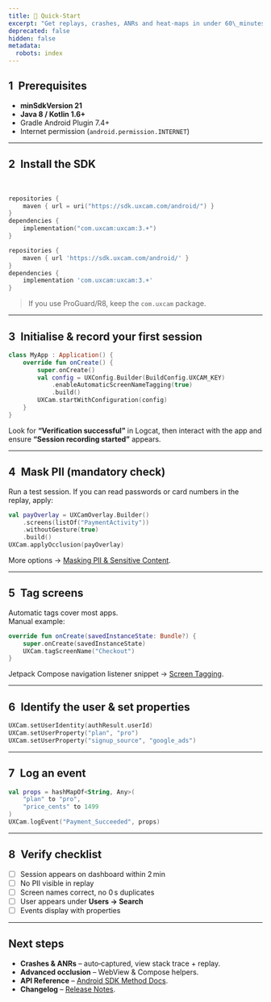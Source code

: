 ```yaml
---
title: 📱 Quick‑Start
excerpt: "Get replays, crashes, ANRs and heat‑maps in under 60\_minutes."
deprecated: false
hidden: false
metadata:
  robots: index
---
```

## 1 Prerequisites

* **minSdkVersion 21**
* **Java 8 / Kotlin 1.6+**
* Gradle Android Plugin 7.4+
* Internet permission (`android.permission.INTERNET`)

***

## 2 Install the SDK

<br />

```kotlin
repositories {
    maven { url = uri("https://sdk.uxcam.com/android/") }
}
dependencies {
    implementation("com.uxcam:uxcam:3.+")
}
```
```groovy
repositories {
    maven { url 'https://sdk.uxcam.com/android/' }
}
dependencies {
    implementation 'com.uxcam:uxcam:3.+'
}
```

> If you use ProGuard/R8, keep the `com.uxcam` package.

***

## 3 Initialise & record your first session

```kotlin
class MyApp : Application() {
    override fun onCreate() {
        super.onCreate()
        val config = UXConfig.Builder(BuildConfig.UXCAM_KEY)
            .enableAutomaticScreenNameTagging(true)
            .build()
        UXCam.startWithConfiguration(config)
    }
}
```

Look for **“Verification successful”** in Logcat, then interact with the app and ensure **“Session recording started”** appears.

***

## 4 Mask PII (mandatory check)

Run a test session. If you can read passwords or card numbers in the replay, apply:

```kotlin
val payOverlay = UXCamOverlay.Builder()
    .screens(listOf("PaymentActivity"))
    .withoutGesture(true)
    .build()
UXCam.applyOcclusion(payOverlay)
```

More options → [Masking PII & Sensitive Content](#masking-pii-and-sensitive-content).

***

## 5 Tag screens

Automatic tags cover most apps.\
Manual example:

```kotlin
override fun onCreate(savedInstanceState: Bundle?) {
    super.onCreate(savedInstanceState)
    UXCam.tagScreenName("Checkout")
}
```

Jetpack Compose navigation listener snippet → [Screen Tagging](#screen-tagging).

***

## 6 Identify the user & set properties

```kotlin
UXCam.setUserIdentity(authResult.userId)
UXCam.setUserProperty("plan", "pro")
UXCam.setUserProperty("signup_source", "google_ads")
```

***

## 7 Log an event

```kotlin
val props = hashMapOf<String, Any>(
    "plan" to "pro",
    "price_cents" to 1499
)
UXCam.logEvent("Payment_Succeeded", props)
```

***

## 8 Verify checklist

* [ ] Session appears on dashboard within 2 min
* [ ] No PII visible in replay
* [ ] Screen names correct, no 0 s duplicates
* [ ] User appears under **Users → Search**
* [ ] Events display with properties

***

## Next steps

* **Crashes & ANRs** – auto‑captured, view stack trace + replay.
* **Advanced occlusion** – WebView & Compose helpers.
* **API Reference** – [Android SDK Method Docs](/reference/android).
* **Changelog** – [Release Notes](/android/changelog).